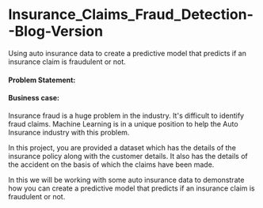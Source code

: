 # Insurance_Claims_Fraud_Detection--Blog-Version

Using auto insurance data to create a predictive model that predicts if an insurance claim is fraudulent or not.

#### Problem Statement:

#### Business case:

Insurance fraud is a huge problem in the industry. It's difficult to identify fraud claims. Machine Learning is in a unique position to help the Auto Insurance industry with this problem.

In this project, you are provided a dataset which has the details of the insurance policy along with the customer details. It also has the details of the accident on the basis of which the claims have been made.

In this we will be working with some auto insurance data to demonstrate how you can create a predictive model that predicts if an insurance claim is fraudulent or not.
